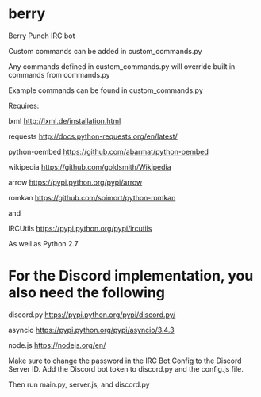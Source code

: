 berry
=====

Berry Punch IRC bot

Custom commands can be added in custom_commands.py

Any commands defined in custom_commands.py will override built in commands from commands.py

Example commands can be found in custom_commands.py

Requires:

lxml http://lxml.de/installation.html

requests http://docs.python-requests.org/en/latest/

python-oembed https://github.com/abarmat/python-oembed

wikipedia https://github.com/goldsmith/Wikipedia

arrow https://pypi.python.org/pypi/arrow

romkan https://github.com/soimort/python-romkan

and

IRCUtils https://pypi.python.org/pypi/ircutils

As well as Python 2.7

For the Discord implementation, you also need the following
=====

discord.py https://pypi.python.org/pypi/discord.py/

asyncio https://pypi.python.org/pypi/asyncio/3.4.3

node.js https://nodejs.org/en/

Make sure to change the password in the IRC Bot Config to the Discord Server ID.
Add the Discord bot token to discord.py and the config.js file.

Then run main.py, server.js, and discord.py
